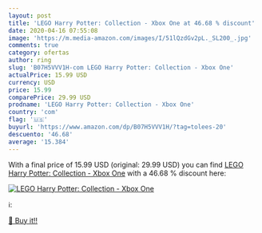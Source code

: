 ```yaml
---
layout: post
title: 'LEGO Harry Potter: Collection - Xbox One at 46.68 % discount'
date: 2020-04-16 07:55:08
image: 'https://m.media-amazon.com/images/I/51lQzdGv2pL._SL200_.jpg'
comments: true
category: ofertas
author: ring
slug: 'B07H5VVV1H-com LEGO Harry Potter: Collection - Xbox One'
actualPrice: 15.99 USD
currency: USD
price: 15.99
comparePrice: 29.99 USD
prodname: 'LEGO Harry Potter: Collection - Xbox One'
country: 'com'
flag: '🇺🇸'
buyurl: 'https://www.amazon.com/dp/B07H5VVV1H/?tag=tolees-20'
descuento: '46.68'
average: '15.384'
---
```


With a final price of 15.99 USD (original: 29.99 USD) you can find [LEGO Harry Potter: Collection - Xbox One](https://www.amazon.com/dp/B07H5VVV1H/?tag=tolees-20) with a  46.68 % discount here:

[![LEGO Harry Potter: Collection - Xbox One](https://m.media-amazon.com/images/I/51lQzdGv2pL._SL200_.jpg)](https://www.amazon.com/dp/B07H5VVV1H/?tag=tolees-20)

ℹ️:


[🛒 Buy it!!](https://www.amazon.com/dp/B07H5VVV1H/?tag=tolees-20)
